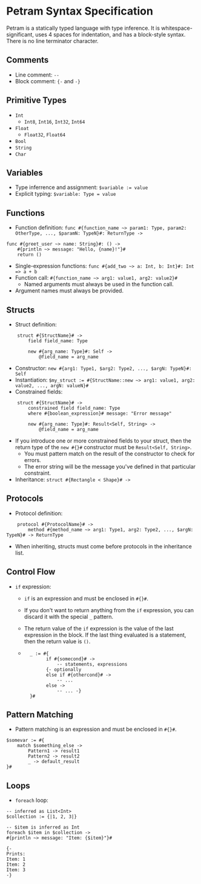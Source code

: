 # Petram Syntax Specification

Petram is a statically typed language with type inference. It is whitespace-significant, uses 4 spaces for indentation, and has a block-style syntax. There is no line terminator character.

## Comments

- Line comment: `--`
- Block comment: `{-` and `-}`

## Primitive Types

- `Int`
  - `Int8`, `Int16`, `Int32`, `Int64`
- `Float`
  - `Float32`, `Float64`
- `Bool`
- `String`
- `Char`

## Variables

- Type inferrence and assignment: `$variable := value`
- Explicit typing: `$variable: Type = value`

## Functions

- Function definition: `func #{function_name ~> param1: Type, param2: OtherType, ..., $paramN: TypeN}#: ReturnType ->`

```petra
func #{greet_user ~> name: String}#: () ->
    #{println ~> message: "Hello, {name}!"}#
    return ()
```

- Single-expression functions: `func #{add_two ~> a: Int, b: Int}#: Int => a + b`
- Function call: `#{function_name ~> arg1: value1, arg2: value2}#`
  - Named arguments must always be used in the function call.
- Argument names must always be provided.

## Structs

- Struct definition:

```petra
    struct #{StructName}# ->
        field field_name: Type

        new #{arg_name: Type}#: Self ->
            @field_name = arg_name
```

- Constructor: `new #{arg1: Type1, $arg2: Type2, ..., $argN: TypeN}#: Self`
- Instantiation: `$my_struct := #{StructName::new ~> arg1: value1, arg2: value2, ..., argN: valueN}#`
- Constrained fields:

```petra
    struct #{StructName}# ->
        constrained field field_name: Type
        where #{boolean_expression}# message: "Error message"

        new #{arg_name: Type}#: Result<Self, String> ->
            @field_name = arg_name
```

- If you introduce one or more constrained fields to your struct, then the return type of the `new #{}#` constructor must be `Result<Self, String>`.
  - You must pattern match on the result of the constructor to check for errors.
  - The error string will be the message you've defined in that particular constraint.
- Inheritance: `struct #{Rectangle < Shape}# ->`

## Protocols

- Protocol definition:

```petra
    protocol #{ProtocolName}# ->
        method #{method_name ~> arg1: Type1, arg2: Type2, ..., $argN: TypeN}# -> ReturnType
```

- When inheriting, structs must come before protocols in the inheritance list.

## Control Flow

- `if` expression:
  - `if` is an expression and must be enclosed in `#{}#`.
  - If you don't want to return anything from the `if` expression, you can discard it with the special `_` pattern.
  - The return value of the `if` expression is the value of the last expression in the block. If the last thing evaluated is a statement, then the return value is `()`.

  - ```petra
      _ := #{
            if #{somecond}# ->
                -- statements, expressions
            {- optionally
            else if #{othercond}# ->
                -- ...
            else ->
                -- ... -}
      }#
    ```

## Pattern Matching

- Pattern matching is an expression and must be enclosed in `#{}#`.

```petra
$somevar := #{
    match $something_else ->
        Pattern1 -> result1
        Pattern2 -> result2
        _ -> default_result
}#
```

## Loops

- `foreach` loop:

```petra
-- inferred as List<Int>
$collection := {|1, 2, 3|}

-- $item is inferred as Int
foreach $item in $collection ->
#{println ~> message: "Item: {$item}"}#

{-
Prints:
Item: 1
Item: 2
Item: 3
-}
```
